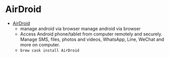 # AirDroid
- [AirDroid](https://www.airdroid.com/)
  -  manage android via browser manage android via browser
  - Access Android phone/tablet from computer remotely and securely. Manage SMS, files, photos and videos, WhatsApp, Line, WeChat and more on computer.
  - `brew cask install AirDroid`
